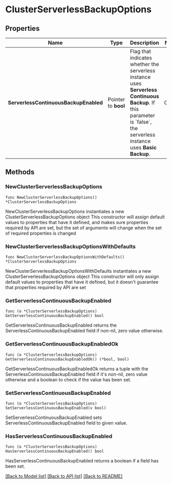 # ClusterServerlessBackupOptions

## Properties

Name | Type | Description | Notes
------------ | ------------- | ------------- | -------------
**ServerlessContinuousBackupEnabled** | Pointer to **bool** | Flag that indicates whether the serverless instance uses **Serverless Continuous Backup**.  If this parameter is &#x60;false&#x60;, the serverless instance uses **Basic Backup**.   | Option | Description |  |---|---|  | Serverless Continuous Backup | Atlas takes incremental [snapshots](https://www.mongodb.com/docs/atlas/backup/cloud-backup/overview/#std-label-serverless-snapshots) of the data in your serverless instance every six hours and lets you restore the data from a selected point in time within the last 72 hours. Atlas also takes daily snapshots and retains these daily snapshots for 35 days. To learn more, see [Serverless Instance Costs](https://www.mongodb.com/docs/atlas/billing/serverless-instance-costs/#std-label-serverless-instance-costs). |  | Basic Backup | Atlas takes incremental [snapshots](https://www.mongodb.com/docs/atlas/backup/cloud-backup/overview/#std-label-serverless-snapshots) of the data in your serverless instance every six hours and retains only the two most recent snapshots. You can use this option for free. | | [optional] [default to true]

## Methods

### NewClusterServerlessBackupOptions

`func NewClusterServerlessBackupOptions() *ClusterServerlessBackupOptions`

NewClusterServerlessBackupOptions instantiates a new ClusterServerlessBackupOptions object
This constructor will assign default values to properties that have it defined,
and makes sure properties required by API are set, but the set of arguments
will change when the set of required properties is changed

### NewClusterServerlessBackupOptionsWithDefaults

`func NewClusterServerlessBackupOptionsWithDefaults() *ClusterServerlessBackupOptions`

NewClusterServerlessBackupOptionsWithDefaults instantiates a new ClusterServerlessBackupOptions object
This constructor will only assign default values to properties that have it defined,
but it doesn't guarantee that properties required by API are set

### GetServerlessContinuousBackupEnabled

`func (o *ClusterServerlessBackupOptions) GetServerlessContinuousBackupEnabled() bool`

GetServerlessContinuousBackupEnabled returns the ServerlessContinuousBackupEnabled field if non-nil, zero value otherwise.

### GetServerlessContinuousBackupEnabledOk

`func (o *ClusterServerlessBackupOptions) GetServerlessContinuousBackupEnabledOk() (*bool, bool)`

GetServerlessContinuousBackupEnabledOk returns a tuple with the ServerlessContinuousBackupEnabled field if it's non-nil, zero value otherwise
and a boolean to check if the value has been set.

### SetServerlessContinuousBackupEnabled

`func (o *ClusterServerlessBackupOptions) SetServerlessContinuousBackupEnabled(v bool)`

SetServerlessContinuousBackupEnabled sets ServerlessContinuousBackupEnabled field to given value.

### HasServerlessContinuousBackupEnabled

`func (o *ClusterServerlessBackupOptions) HasServerlessContinuousBackupEnabled() bool`

HasServerlessContinuousBackupEnabled returns a boolean if a field has been set.

[[Back to Model list]](../README.md#documentation-for-models) [[Back to API list]](../README.md#documentation-for-api-endpoints) [[Back to README]](../README.md)


